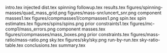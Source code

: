 intro.tex
injected dist.tex
spinning followup.tex
results.tex
figures/spinning-masses/quad_mass_grid.png
figures/mass-snr/uncert_snr.png
component masses1.tex
figures/compmasses1/compmasses1.png
spin.tex
spin estimates.tex
figures/spins/spins.png
prior constraints1.tex
figures/mc-comp1/mass_errors.png
component masses.tex
figures/compmasses/mass_boxes.png
prior constraints.tex
figures/mass-ratio/mass-ratio.png
sky.tex
figures/sky/sky.png
run-by-run.tex
sky-ratio-table.tex
conclusions.tex
summary.tex
